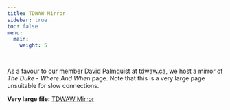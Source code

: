 ```yaml
---
title: TDWAW Mirror
sidebar: true
toc: false
menu:
  main:
    weight: 5

---
```

As a favour to our member David Palmquist at [tdwaw.ca](http://tdwaw.ca), we host a mirror of _The Duke - Where And When_ page. Note that this is a very large page unsuitable for slow connections.

**Very large file:** [TDWAW Mirror](http://tdwaw.dukeellington.org.uk)
